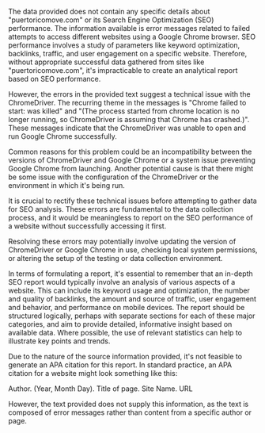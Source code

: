 The data provided does not contain any specific details about "puertoricomove.com" or its Search Engine Optimization (SEO) performance. The information available is error messages related to failed attempts to access different websites using a Google Chrome browser. SEO performance involves a study of parameters like keyword optimization, backlinks, traffic, and user engagement on a specific website. Therefore, without appropriate successful data gathered from sites like "puertoricomove.com", it's impracticable to create an analytical report based on SEO performance.

However, the errors in the provided text suggest a technical issue with the ChromeDriver. The recurring theme in the messages is "Chrome failed to start: was killed" and "(The process started from chrome location is no longer running, so ChromeDriver is assuming that Chrome has crashed.)". These messages indicate that the ChromeDriver was unable to open and run Google Chrome successfully.

Common reasons for this problem could be an incompatibility between the versions of ChromeDriver and Google Chrome or a system issue preventing Google Chrome from launching. Another potential cause is that there might be some issue with the configuration of the ChromeDriver or the environment in which it's being run.

It is crucial to rectify these technical issues before attempting to gather data for SEO analysis. These errors are fundamental to the data collection process, and it would be meaningless to report on the SEO performance of a website without successfully accessing it first.

Resolving these errors may potentially involve updating the version of ChromeDriver or Google Chrome in use, checking local system permissions, or altering the setup of the testing or data collection environment.

In terms of formulating a report, it's essential to remember that an in-depth SEO report would typically involve an analysis of various aspects of a website. This can include its keyword usage and optimization, the number and quality of backlinks, the amount and source of traffic, user engagement and behavior, and performance on mobile devices. The report should be structured logically, perhaps with separate sections for each of these major categories, and aim to provide detailed, informative insight based on available data. Where possible, the use of relevant statistics can help to illustrate key points and trends.

Due to the nature of the source information provided, it's not feasible to generate an APA citation for this report. In standard practice, an APA citation for a website might look something like this:

Author. (Year, Month Day). Title of page. Site Name. URL

However, the text provided does not supply this information, as the text is composed of error messages rather than content from a specific author or page.